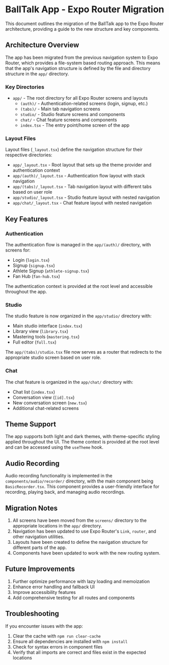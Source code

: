 # BallTalk App - Expo Router Migration

This document outlines the migration of the BallTalk app to the Expo Router architecture, providing a guide to the new structure and key components.

## Architecture Overview

The app has been migrated from the previous navigation system to Expo Router, which provides a file-system based routing approach. This means that the app's navigation structure is defined by the file and directory structure in the `app/` directory.

### Key Directories

- `app/` - The root directory for all Expo Router screens and layouts
  - `(auth)/` - Authentication-related screens (login, signup, etc.)
  - `(tabs)/` - Main tab navigation screens
  - `studio/` - Studio feature screens and components
  - `chat/` - Chat feature screens and components
  - `index.tsx` - The entry point/home screen of the app

### Layout Files

Layout files (`_layout.tsx`) define the navigation structure for their respective directories:

- `app/_layout.tsx` - Root layout that sets up the theme provider and authentication context
- `app/(auth)/_layout.tsx` - Authentication flow layout with stack navigation
- `app/(tabs)/_layout.tsx` - Tab navigation layout with different tabs based on user role
- `app/studio/_layout.tsx` - Studio feature layout with nested navigation
- `app/chat/_layout.tsx` - Chat feature layout with nested navigation

## Key Features

### Authentication

The authentication flow is managed in the `app/(auth)/` directory, with screens for:
- Login (`login.tsx`)
- Signup (`signup.tsx`)
- Athlete Signup (`athlete-signup.tsx`)
- Fan Hub (`fan-hub.tsx`)

The authentication context is provided at the root level and accessible throughout the app.

### Studio

The studio feature is now organized in the `app/studio/` directory with:
- Main studio interface (`index.tsx`)
- Library view (`library.tsx`)
- Mastering tools (`mastering.tsx`)
- Full editor (`full.tsx`)

The `app/(tabs)/studio.tsx` file now serves as a router that redirects to the appropriate studio screen based on user role.

### Chat

The chat feature is organized in the `app/chat/` directory with:
- Chat list (`index.tsx`)
- Conversation view (`[id].tsx`)
- New conversation screen (`new.tsx`)
- Additional chat-related screens

## Theme Support

The app supports both light and dark themes, with theme-specific styling applied throughout the UI. The theme context is provided at the root level and can be accessed using the `useTheme` hook.

## Audio Recording

Audio recording functionality is implemented in the `components/audio/recorder/` directory, with the main component being `BasicRecorder.tsx`. This component provides a user-friendly interface for recording, playing back, and managing audio recordings.

## Migration Notes

1. All screens have been moved from the `screens/` directory to the appropriate locations in the `app/` directory.
2. Navigation has been updated to use Expo Router's `Link`, `router`, and other navigation utilities.
3. Layouts have been created to define the navigation structure for different parts of the app.
4. Components have been updated to work with the new routing system.

## Future Improvements

1. Further optimize performance with lazy loading and memoization
2. Enhance error handling and fallback UI
3. Improve accessibility features
4. Add comprehensive testing for all routes and components

## Troubleshooting

If you encounter issues with the app:

1. Clear the cache with `npm run clear-cache`
2. Ensure all dependencies are installed with `npm install`
3. Check for syntax errors in component files
4. Verify that all imports are correct and files exist in the expected locations 